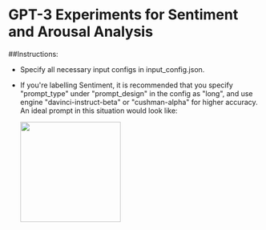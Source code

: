 # GPT-3 Experiments for Sentiment and Arousal Analysis  
##Instructions:  
- Specify all necessary input configs in input_config.json.  
- If you're labelling Sentiment, it is recommended that you specify "prompt_type" under
"prompt_design" in the config as "long", and use engine "davinci-instruct-beta" or 
  "cushman-alpha" for higher accuracy. An ideal prompt in this situation would look like:
  

  <img align="middle" src="https://imgur.com/C1ZvfOP" width="200" height="200">
  